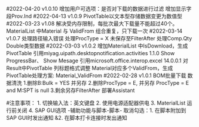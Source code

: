 #2022-04-20 v1.0.10
	增加用户可选项：是否对下载的数据进行过滤
	增加显示字段Prov.Ind
#2022-04-13 v1.0.9
	PivotTable以文本型存储数据变更为数值型	
#2022-03-23 v1.08
	解决受内存限制，每批次最大下载量不能超过40个。
	MaterialList 中Material 与 ValidFrom 组合重复，只下载一次
#2022-03-14 v1.0.7
   处理路径输入错误
   处理ProcType = X 未保存至FilterAfter
   处理Comp.Qty Double类型数据
#2022-03-03 v1.0.2
   增加MaterialList 中IsDownload，生成PivotTable
   引用miyag.uipath.desktopnotification.activities 1.1.0 Show ProgressBar、 Show Mesage
   引用microsoft.office.interop.excel  14.0.0.1  对Result中PivotTable 列标题格式调整
   Material对应多个ValidFrom，生成PivotTable处理方案: Material_ValidFrom
#2022-02-28 v1.0.1
	BOM批量下载
	数据清洗 
	1.删除B:Bulk = YES 并另存
	2.删除ProcType = E, 并另存 ProcType = E and M:SPT is null
	3.剩余另存FilterAfter
         部署Assistant

#注意事项：
    1. 切换输入法：英文键盘
    2. 使用电源适配器供电
    3. MaterialList 运行前关闭
    4. SAP GUI选项  -辅助功能与脚本-脚本- 取消勾选：1. 在脚本附加到SAP GUI时发出通知 &2. 在脚本打卡连接时发出通知 